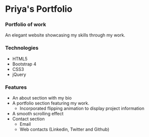 # Priya's Portfolio

### Portfolio of work

An elegant website showcasing my skills through my work.


### Technologies

   - HTML5
   - Bootstrap 4
   - CSS3
   - jQuery

### Features 

   - An about section with my bio
   - A portfolio section featuring my work.
      - Incorporated flipping animation to display project information
   - A smooth scrolling effect
   - Contact section
      - Email
      - Web contacts (Linkedin, Twitter and Github)


